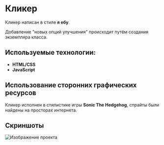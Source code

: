# Кликер

Кликер написан в стиле **я ебу**.

Добавление "новых опций улучшения" происходит путём создания экземпляра класса.


## Используемые технологии:

- **HTML/CSS**
- **JavaScript**

## Использование сторонних графических ресурсов

Кликер исполнен в стилистике игры **Sonic The Hedgehog**, спрайты были найдены на просторах интернета.

## Скриншоты

![Изображение проекта](https://i.ibb.co/pKQj8WG/1.png)
